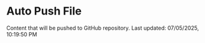 # Auto Push File

Content that will be pushed to GitHub repository.
Last updated: 07/05/2025, 10:19:50 PM